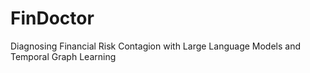 # FinDoctor
Diagnosing Financial Risk Contagion with Large Language Models and Temporal Graph Learning
